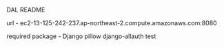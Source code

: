 DAL README

url - ec2-13-125-242-237.ap-northeast-2.compute.amazonaws.com:8080

required package - 
Django
pillow
django-allauth
test